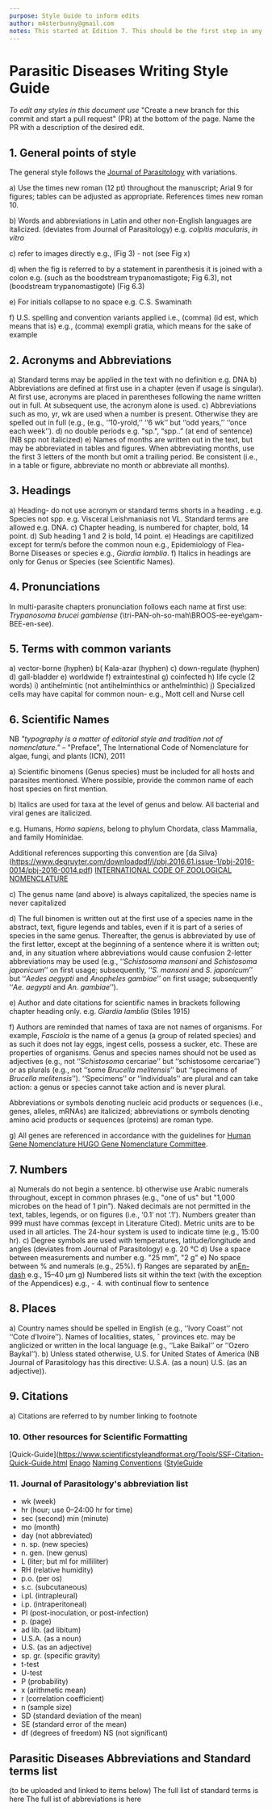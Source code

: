 ```yaml
---
purpose: Style Guide to inform edits
author: m4sterbunny@gmail.com
notes: This started at Edition 7. This should be the first step in any future editions- to be approved by all stakeholders. This goes hand in hand with standard terms and acronyms
---
```


# Parasitic Diseases Writing Style Guide

*To edit any styles in this document use* "Create a new branch for this commit and start a pull request" (PR) at the bottom of the page. Name the PR with a description of the desired edit. 

## 1. General points of style

The general style follows the [Journal of Parasitology](https://www.journalofparasitology.org/doi/pdf/10.1645/18-93) with variations.

a) Use the times new roman (12 pt) throughout the manuscript; Arial 9 for figures; tables can be adjusted as appropriate. References times new roman 10.

b) Words and abbreviations in Latin and other non-English languages are italicized. (deviates from Journal of Parasitology) e.g.  *colpitis macularis*, *in vitro*

c) refer to images directly e.g., (Fig 3) - not (see Fig x) 

d) when the fig is referred to by a statement in parenthesis it is joined with a colon e.g. (such as the boodstream trypanomastigote; Fig 6.3), not (boodstream trypanomastigote) (Fig 6.3)

e) For initials collapse to no space e.g. C.S. Swaminath 

f) U.S. spelling and convention variants applied i.e., (comma) (id est, which means that is)
e.g., (comma) exempli gratia, which means for the sake of example

## 2. Acronyms and Abbreviations

a) Standard terms may be applied in the text with no definition e.g. DNA
b) Abbreviations are defined at first use in a chapter (even if usage is singular). At first use, acronyms are placed in parentheses following the name written out in full. At subsequent use, the acronym alone is used. 
c) Abbreviations such as mo, yr, wk are used when a number is present. Otherwise they are spelled out in full (e.g., (e.g., ‘‘10-yrold,’’ ‘‘6 wk’’ but ‘‘odd years,’’ ‘‘once each week’’).
d) no double periods e.g. "sp.", “spp..” (at end of sentence) (NB spp not italicized)
e) Names of months are written out in the text, but may be abbreviated in tables and figures. When abbreviating months, use the first 3 letters of the month but omit a trailing period. Be consistent (i.e., in a table or figure, abbreviate no month or abbreviate all months).

## 3. Headings

a) Heading- do not use acronym or standard terms shorts in a heading .
e.g. Species not spp.
e.g. Visceral Leishmaniasis not VL.
Standard terms are allowed e.g. DNA.
c) Chapter heading, is numbered for chapter, bold, 14 point.
d) Sub heading 1 and 2 is bold, 14 point.
e) Headings are capitilized except for term/s before the common noun e.g., Epidemiology of Flea-Borne Diseases or species e.g., *Giardia lamblia*.
f) Italics in headings are only for Genus or Species (see Scientific Names).

## 4. Pronunciations

In multi-parasite chapters pronunciation follows each name at first use: *Trypanosoma brucei gambiense* (\tri-PAN-oh-so-mah\\BROOS-ee-eye\\gam-BEE-en-see\).

## 5. Terms with common variants

a) vector-borne (hyphen)
b( Kala-azar (hyphen)
c) down-regulate (hyphen)
d) gall-bladder
e) worldwide 
f) extraintestinal 
g) coinfected
h) life cycle (2 words)
i) antihelmintic (not antihelminthics or anthelminthic)
j) Specialized cells may have capital for common noun- e.g., Mott cell and Nurse cell


## 6. Scientific Names 

NB *"typography is a matter of editorial style and tradition not of nomenclature."*
– "Preface", The International Code of Nomenclature for algae, fungi, and plants (ICN), 2011

a) Scientific binomens (Genus species) must be included for all hosts and parasites mentioned. Where possible, provide the common name of each host species on first mention. 

b) Italics are used for taxa at the level of genus and below. All bacterial and viral genes are italicized. 

e.g. Humans, *Homo sapiens*, belong to phylum Chordata, class Mammalia, and family Hominidae. 

Additional references supporting this convention are [da Silva}(https://www.degruyter.com/downloadpdf/j/pbj.2016.61.issue-1/pbj-2016-0014/pbj-2016-0014.pdf)
[INTERNATIONAL CODE OF ZOOLOGICAL NOMENCLATURE](http://www.nhm.ac.uk/hosted-sites/iczn/code/index.jsp?nfv=true&booksection=appendixB)

c) The genus name (and above) is always capitalized, the species name is never capitalized

d) The full binomen is written out at the first use of a species name in the abstract, text, figure legends and tables, even if it
is part of a series of species in the same genus. Thereafter, the genus is abbreviated by use of the first letter, except at the
beginning of a sentence where it is written out; and, in any situation where abbreviations would cause confusion 2-letter
abbreviations may be used (e.g., ‘‘*Schistosoma mansoni* and *Schistosoma japonicum*’’ on first usage; subsequently, ‘‘*S.
mansoni* and *S. japonicum*’’ but ‘‘*Aedes aegypti* and *Anopheles gambiae*’’ on first usage; subsequently ‘‘*Ae. aegypti* and *An.
gambiae*’’).

e) Author and date citations for scientific names in brackets following chapter heading only. 
e.g. *Giardia lamblia* (Stiles 1915) 

f) Authors are reminded that names of taxa are not names of organisms. For example, *Fasciola* is the name of a genus (a
group of related species) and as such it does not lay eggs, ingest cells, possess a sucker, etc. These are properties of
organisms. Genus and species names should not be used as adjectives (e.g., not ‘‘*Schistosoma* cercariae’’ but ‘‘schistosome cercariae’’) or as plurals (e.g., not ‘‘some *Brucella melitensis*’’ but ‘‘specimens of *Brucella melitensis*’’).
‘‘Specimens’’ or ‘‘individuals’’ are plural and can take action: a genus or species cannot take action and is never plural.

Abbreviations or symbols denoting nucleic acid products or
sequences (i.e., genes, alleles, mRNAs) are italicized; abbreviations or symbols denoting amino acid products or
sequences (proteins) are roman type.

g) All genes are referenced in accordance with the guidelines for [Human Gene Nomenclature HUGO Gene Nomenclature Committee](www.genenames.org/about/guidelines).

## 7. Numbers
a) Numerals do not begin a sentence.
b) otherwise use Arabic numerals throughout, except in common phrases (e.g., "one of us" but "1,000 microbes on the head of 1 pin"). Naked decimals are not permitted in the text, tables, legends, or on figures (i.e., ‘0.1’ not ‘.1’). Numbers greater than 999 must have commas (except in Literature Cited). Metric units are to be used in all articles. The 24-hour system is used to indicate time (e.g., 15:00 hr).
c) Degree symbols are used with temperatures, latitude/longitude and angles (deviates from Journal of Parasitology) e.g. 20 °C
d) Use a space between measurements and number e.g. "25 mm", "2 g"
e) No space between % and numerals (e.g., 25%).
f) Ranges are separated by an[En-dash](https://www.thepunctuationguide.com/en-dash.html) e.g., 15–40 µm
g) Numbered lists sit within the text (with the exception of the Appendices) e.g., - 4. with continual flow to sentence

## 8. Places
a)  Country names should be spelled in English (e.g., ‘‘Ivory Coast’’ not ‘‘Cote d’Ivoire’’). Names of localities, states, ˆ
provinces etc. may be anglicized or written in the local language (e.g., ‘‘Lake Baikal’’ or ‘‘Ozero Baykal’’).
b) Unless stated otherwise, U.S. for United States of America (NB Journal of Parasitology has this directive: U.S.A. (as a noun)
U.S. (as an adjective)).


## 9. Citations

a) Citations are referred to by number linking to footnote


### 10. Other resources for Scientific Formatting

[Quick-Guide](https://www.scientificstyleandformat.org/Tools/SSF-Citation-Quick-Guide.html
[Enago](https://www.enago.com/academy/how-to-write-scientific-names-in-a-research-paper-animals-plants/)
[Naming Conventions](http://www.hardydiagnostics.com/wp-content/uploads/2016/05/nomenclature-of-microorganisms.pdf)
([StyleGuide](http://precisionscienceediting.com/tips/taxonomic-names-format-them-right/)


### 11. Journal of Parasitology's abbreviation list
<ul>
 <li>wk (week)</li>

<li>hr (hour; use 0–24:00 hr for time)</li>
<li>sec (second) min (minute)</li>
<li>mo (month)</li>
<li>day (not abbreviated)</li>
<li>n. sp. (new species)</li>
<li>n. gen. (new genus)</li>
<li>L (liter; but ml for milliliter)</li>
<li>RH (relative humidity)</li>
<li>p.o. (per os)</li>
<li>s.c. (subcutaneous)</li>
<li>i.pl. (intrapleural)</li>
<li>i.p. (intraperitoneal)</li>
<li>PI (post-inoculation, or post-infection)</li>
<li>p. (page)</li>
<li>ad lib. (ad libitum)</li>
<li>U.S.A. (as a noun)</li>
<li>U.S. (as an adjective)</li>
<li>sp. gr. (specific gravity)</li>
<li>t-test</li>
<li>U-test</li>
<li>P (probability)</li>
<li>x (arithmetic mean)</li>
<li>r (correlation coefficient)</li>
<li>n (sample size)</li>
<li>SD (standard deviation of the mean)</li>
<li>SE (standard error of the mean)</li>
<li>df (degrees of freedom) NS (not significant)</li>
 </ul>

## Parasitic Diseases Abbreviations and Standard terms list
(to be uploaded and linked to items below)
The full list of standard terms is here
The full ist of abbreviations is here


